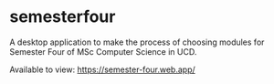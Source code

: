 # semesterfour

A desktop application to make the process of choosing modules for Semester Four of MSc Computer Science in UCD.

Available to view: https://semester-four.web.app/

